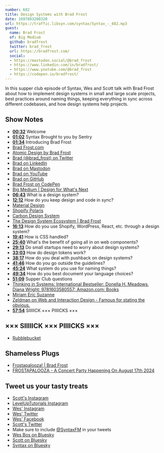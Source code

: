 ```yaml
---
number: 682
title: Design Systems with Brad Frost
date: 1697803200320
url: https://traffic.libsyn.com/syntax/Syntax_-_682.mp3
guest:
  name: Brad Frost
  of: Big Medium
  github: bradfrost
  twitter: brad_frost
  url: https://bradfrost.com/
  social: 
  - https://mastodon.social/@brad_frost
  - https://www.linkedin.com/in/bradfrost/
  - https://www.youtube.com/@brad_frost
  - https://codepen.io/bradfrost/
---
```


In this supper club episode of Syntax, Wes and Scott talk with Brad Frost about how to implement design systems in small and large scale projects, best practices around naming things, keeping everything in sync across different codebases, and how design systems help projects.

## Show Notes

- **[00:32](#t=00:32)** Welcome
- **[01:02](#t=01:02)** Syntax Brought to you by Sentry
- **[01:34](#t=01:34)** Introducing Brad Frost
- [Brad Frost.com](https://bradfrost.com/)
- [Atomic Design by Brad Frost](https://atomicdesign.bradfrost.com/)
- [Brad (@brad_frost) on Twitter](https://twitter.com/brad_frost)
- [Brad on LinkedIn](https://www.linkedin.com/in/bradfrost/)
- [Brad on Mastodon](https://mastodon.social/@brad_frost)
- [Brad on YouTube](https://www.youtube.com/@brad_frost)
- [Brad on GitHub](https://github.com/bradfrost)
- [Brad Frost on CodePen](https://codepen.io/bradfrost/)
- [Big Medium | Design for What's Next](https://bigmedium.com/)
- **[06:43](#t=06:43)** What is a design system?
- **[12:12](#t=12:12)** How do you keep design and code in sync?
- [Material Design](https://m3.material.io/)
- [Shopify Polaris](https://polaris.shopify.com/)
- [Carbon Design System](https://carbondesignsystem.com/)
- [The Design System Ecosystem | Brad Frost](https://bradfrost.com/blog/post/the-design-system-ecosystem/)
- **[16:13](#t=16:13)** How do you use Shopify, WordPress, React, etc. through a design system?
- **[19:41](#t=19:41)** How is CSS handled?
- **[25:40](#t=25:40)** What's the benefit of going all in on web components?
- **[29:13](#t=29:13)** Do small startups need to worry about design systems?
- **[33:03](#t=33:03)** How do design tokens work?
- **[38:17](#t=38:17)** How do you deal with pushback on design systems?
- **[41:46](#t=41:46)** How do you go outside the guidelines?
- **[45:24](#t=45:24)** What system do you use for naming things?
- **[49:34](#t=49:34)** How do you best document your language choices?
- **[51:09](#t=51:09)** Supper Club questions
- [Thinking in Systems: International Bestseller: Donella H. Meadows, Diana Wright: 9781603580557: Amazon.com: Books](https://www.amazon.com/Thinking-Systems-Donella-H-Meadows/dp/1603580557)
- [Miriam Eric Suzanne](https://www.miriamsuzanne.com/)
- [Zeldman on Web and Interaction Design - Famous for stating the obvious.](https://www.zeldman.com/)
- **[57:54](#t=57:54)** SIIIIICK ××× PIIIICKS ×××

## ××× SIIIIICK ××× PIIIICKS ×××

- [Rubblebucket](https://en.wikipedia.org/wiki/Rubblebucket)

## Shameless Plugs

- [Frostapalooza! | Brad Frost](https://bradfrost.com/blog/post/frostapalooza/)
- [FROSTAPALOOZA - A Concert Party Happening On August 17th 2024](https://40.bradfrost.com/)

## Tweet us your tasty treats

- [Scott's Instagram](https://www.instagram.com/stolinski/)
- [LevelUpTutorials Instagram](https://www.instagram.com/LevelUpTutorials/)
- [Wes' Instagram](https://www.instagram.com/wesbos/)
- [Wes' Twitter](https://twitter.com/wesbos)
- [Wes' Facebook](https://www.facebook.com/wesbos.developer)
- [Scott's Twitter](https://twitter.com/stolinski)
- Make sure to include [@SyntaxFM](https://twitter.com/SyntaxFM) in your tweets
- [Wes Bos on Bluesky](https://bsky.app/profile/wesbos.com)
- [Scott on Bluesky](https://bsky.app/profile/tolin.ski)
- [Syntax on Bluesky](https://bsky.app/profile/syntax.fm)
